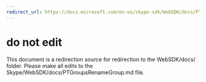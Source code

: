 ```yaml
---
redirect_url: https://docs.microsoft.com/en-us/skype-sdk/WebSDK/docs/PTGroupsRenameGroup
---
```

# do not edit
This document is a redirection source for redirection to the WebSDK/docs/ folder. Please make all edits to the Skype/WebSDK/docs/PTGroupsRenameGroup.md file.

